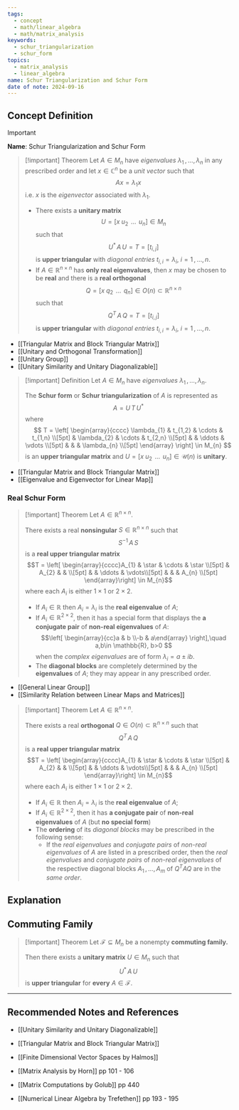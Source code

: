 ```yaml
---
tags:
  - concept
  - math/linear_algebra
  - math/matrix_analysis
keywords:
  - schur_triangularization
  - schur_form
topics:
  - matrix_analysis
  - linear_algebra
name: Schur Triangularization and Schur Form
date of note: 2024-09-16
---
```


## Concept Definition

>[!important]
>**Name**: Schur Triangularization and Schur Form

>[!important] Theorem
>Let $A\in M_{n}$ have *eigenvalues* $\lambda_{1} \,{,}\ldots{,}\,\lambda_{n}$ in any prescribed order and let $x\in \mathbb{C}^{n}$ be a *unit vector* such that $$Ax = \lambda_{1}x$$ i.e. $x$ is the *eigenvector* associated with $\lambda_{1}$.
>
>- There exists a **unitary matrix** $$U = [x\; u_{2} \,{\;}\ldots{\;}\,u_{n}]\in M_{n}$$ such that $$U^{*}\,A\,U = T = [t_{i,j}]$$ is **upper triangular** with *diagonal entries* $t_{i,i}= \lambda_{i}$, $i=1\,{,}\ldots{,}\,n.$
>- If $A \in \mathbb{R}^{n\times n}$ has **only real eigenvalues**, then $x$ may be chosen to be **real** and there is a **real orthogonal** $$Q = [x\; q_{2}\,{\;}\ldots{\;}\,q_{n}]\in O(n) \subset \mathbb{R}^{n\times n}$$ such that $$Q^{T}\,A\,Q = T = [t_{i,j}]$$ is **upper triangular** with *diagonal entries* $t_{i,i}= \lambda_{i}$, $i=1\,{,}\ldots{,}\,n.$

- [[Triangular Matrix and Block Triangular Matrix]]
- [[Unitary and Orthogonal Transformation]]
- [[Unitary Group]]
- [[Unitary Similarity and Unitary Diagonalizable]]

>[!important] Definition
>Let $A\in M_{n}$ have *eigenvalues* $\lambda_{1} \,{,}\ldots{,}\,\lambda_{n}$. 
>
>The **Schur form** or **Schur triangularization** of $A$ is represented as
>$$
>A = U\,T\,U^{*}
>$$ 
>where 
>$$
>T = \left[ 
>\begin{array}{cccc}
> \lambda_{1} & t_{1,2} & \cdots & t_{1,n} \\[5pt] 
>  & \lambda_{2} & \cdots & t_{2,n} \\[5pt] 
>  &  & \ddots & \vdots \\[5pt] 
>&  &  & \lambda_{n} \\[5pt] 
>\end{array}
\right] \in M_{n}
>$$
>is an **upper triangular matrix** and $U = [x\; u_{2} \,{\;}\ldots{\;}\,u_{n}]\in \mathcal{U}(n)$ is **unitary**.

- [[Triangular Matrix and Block Triangular Matrix]]
- [[Eigenvalue and Eigenvector for Linear Map]]


### Real Schur Form

>[!important] Theorem
>Let $A\in \mathbb{R}^{n\times n}$.
>
>There exists a real **nonsingular** $S\in \mathbb{R}^{n\times n}$ such that $$S^{-1}\,A\,S$$ is a **real upper triangular matrix**  $$T = \left[ \begin{array}{cccc}A_{1} & \star  & \cdots & \star \\[5pt]  & A_{2} &  &  \\[5pt] &  & \ddots &  \vdots\\[5pt] &  &  & A_{n} \\[5pt] \end{array}\right] \in M_{n}$$ where each $A_{i}$ is either $1\times 1$ or $2 \times 2$.
>- If $A_{i}\in \mathbb{R}$ then $A_{i} = \lambda_{i}$ is the **real eigenvalue** of $A$;
>- If $A_{i}\in \mathbb{R}^{2\times 2}$, then it has a special form that displays the **a conjugate pair** of **non-real eigenvalues** of $A$: $$\left[ \begin{array}{cc}a & b \\-b & a\end{array} \right],\quad a,b\in \mathbb{R}, b>0 $$ when the *complex eigenvalues* are of form $\lambda_{i} = a \pm ib.$
>- The **diagonal blocks** are completely determined by the **eigenvalues** of $A$; they may appear in any prescribed order.


- [[General Linear Group]]
- [[Similarity Relation between Linear Maps and Matrices]]

>[!important] Theorem
>Let $A\in \mathbb{R}^{n\times n}$.
>
>There exists a real **orthogonal** $Q\in O(n) \subset  \mathbb{R}^{n\times n}$ such that $$Q^{T}\,A\,Q$$ is a **real upper triangular matrix**  $$T = \left[ \begin{array}{cccc}A_{1} & \star  & \cdots & \star \\[5pt]  & A_{2} &  &  \\[5pt] &  & \ddots &  \vdots\\[5pt] &  &  & A_{n} \\[5pt] \end{array}\right] \in M_{n}$$ where each $A_{i}$ is either $1\times 1$ or $2 \times 2$.
>- If $A_{i}\in \mathbb{R}$ then $A_{i} = \lambda_{i}$ is the **real eigenvalue** of $A$;
>- If $A_{i}\in \mathbb{R}^{2\times 2}$, then it has **a conjugate pair** of **non-real eigenvalues** of $A$ (but **no special form**)
>- The **ordering** of its *diagonal blocks* may be prescribed in the following sense:
>	- If the *real eigenvalues* and *conjugate pairs* of *non-real eigenvalues* of $A$ are listed in a prescribed order, then the *real eigenvalues* and *conjugate pairs* of *non-real eigenvalues* of the respective diagonal blocks $A_{1} \,{,}\ldots{,}\,A_{m}$ of $Q^{T} A Q$ are in the *same order*.





## Explanation


## Commuting Family

>[!important] Theorem
>Let $\mathcal{F} \subseteq M_{n}$ be a nonempty **commuting family.**
>
>Then there exists a **unitary matrix** $U\in M_{n}$ such that $$U^{*}\,A\,U$$ is **upper triangular** for **every** $A\in \mathcal{F}$.




-----------
##  Recommended Notes and References


- [[Unitary Similarity and Unitary Diagonalizable]]
- [[Triangular Matrix and Block Triangular Matrix]]


- [[Finite Dimensional Vector Spaces by Halmos]]
- [[Matrix Analysis by Horn]] pp 101 - 106
- [[Matrix Computations by Golub]] pp 440
- [[Numerical Linear Algebra by Trefethen]] pp 193 - 195